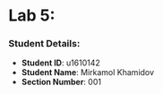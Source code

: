 # Lab 5: 

### Student Details:

- **Student ID**: u1610142
- **Student Name**: Mirkamol Khamidov
- **Section Number**: 001



